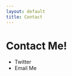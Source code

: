```yaml
---
layout: default
title: Contact
---
```

<div id="home">
  <h1>Contact Me!</h1>
  <ul>
<li>Twitter</li>
<li>Email Me</li>
  </ul>
</div>

